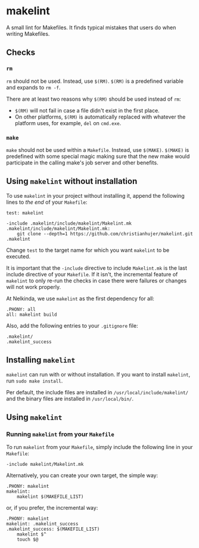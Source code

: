 # makelint
A small lint for Makefiles.
It finds typical mistakes that users do when writing Makefiles.

## Checks

### `rm`
`rm` should not be used.
Instead, use `$(RM)`.
`$(RM)` is a predefined variable and expands to `rm -f`.

There are at least two reasons why `$(RM)` should be used instead of `rm`:
- `$(RM)` will not fail in case a file didn't exist in the first place.
- On other platforms, `$(RM)` is automatically replaced with whatever the platform uses, for example, `del` on `cmd.exe`.

### `make`
`make` should not be used within a `Makefile`.
Instead, use `$(MAKE)`.
`$(MAKE)` is predefined with some special magic making sure that the new make would participate in the calling make's job server and other benefits.

## Using `makelint` without installation
To use `makelint` in your project without installing it, append the following lines to _the end_ of your `Makefile`:

```
test: makelint

-include .makelint/include/makelint/Makelint.mk
.makelint/include/makelint/Makelint.mk:
	git clone --depth=1 https://github.com/christianhujer/makelint.git .makelint
```

Change `test` to the target name for which you want `makelint` to be executed.

It is important that the `-include` directive to include `Makelint.mk` is the last include directive of your `Makefile`.
If it isn't, the incremental feature of `makelint` to only re-run the checks in case there were failures or changes will not work properly.

At Nelkinda, we use `makelint` as the first dependency for all:
```
.PHONY: all
all: makelint build
```

Also, add the following entries to your `.gitignore` file:
```
.makelint/
.makelint_success
```

## Installing `makelint`
`makelint` can run with or without installation.
If you want to install `makelint`, run `sudo make install`.

Per default, the include files are installed in `/usr/local/include/makelint/` and the binary files are installed in `/usr/local/bin/`.

## Using `makelint`
### Running `makelint` from your `Makefile`
To run `makelint` from your `Makefile`, simply include the following line in your `Makefile`:
```
-include makelint/Makelint.mk
```

Alternatively, you can create your own target, the simple way:
```
.PHONY: makelint
makelint:
    makelint $(MAKEFILE_LIST)
```
or, if you prefer, the incremental way:
```
.PHONY: makelint
makelint: .makelint_success
.makelint_success: $(MAKEFILE_LIST)
    makelint $^
    touch $@
```
